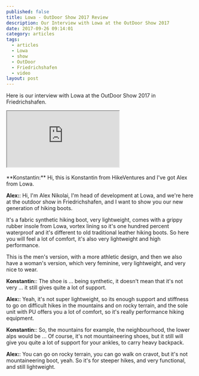 ```yaml
---
published: false
title: Lowa - OutDoor Show 2017 Review
description: Our Interview with Lowa at the OutDoor Show 2017
date: 2017-09-26 09:14:01
category: articles
tags:
  - articles
  - Lowa
  - show
  - OutDoor
  - Friedrichshafen
  - video
layout: post
---
```


Here is our interview with Lowa at the OutDoor Show 2017 in Friedrichshafen.

<div class="embed-responsive embed-responsive-16by9">
    <iframe class="embed-responsive-item" src="https://www.youtube.com/embed/1tIWQKy5MOE"></iframe>
</div>
<br>
<!--more-->
**Konstantin:**	Hi, this is Konstantin from HikeVentures and I've got Alex from Lowa.

**Alex:**:	Hi, I'm Alex Nikolai, I'm head of development at Lowa, and we're here at the outdoor show in Friedrichshafen, and I want to show you our new generation of hiking boots.

It's a fabric synthetic hiking boot, very lightweight, comes with a grippy rubber insole from Lowa, vortex lining so it's one hundred percent waterproof and it's different to old traditional leather hiking boots. So here you will feel a lot of comfort, it's also very lightweight and high performance.

This is the men's version, with a more athletic design, and then we also have a woman's version, which very feminine, very lightweight, and very nice to wear.

**Konstantin:**:	The shoe is ... being synthetic, it doesn't mean that it's not very ... it still gives quite a lot of support.

**Alex:**:	Yeah, it's not super lightweight, so its enough support and stiffness to go on difficult hikes in the mountains and on rocky terrain, and the sole unit with PU offers you a lot of comfort, so it's really performance hiking equipment.

**Konstantin:**:	So, the mountains for example, the neighbourhood, the lower alps would be ... Of course, it's not mountaineering shoes, but it still will give you quite a lot of support for your ankles, to carry heavy backpack.

**Alex:**:	You can go on rocky terrain, you can go walk on cravot, but it's not mountaineering boot, yeah. So it's for steeper hikes, and very functional, and still lightweight.
